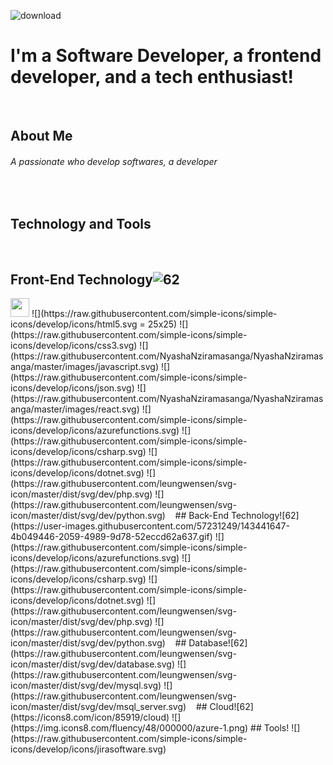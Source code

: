 ![download](https://user-images.githubusercontent.com/57231249/142175624-f5d51450-e55f-43b9-8a40-e63a23d51510.png)
# I'm a Software Developer, a frontend developer, and a tech enthusiast!
&nbsp;
&nbsp;
&nbsp;
&nbsp;&nbsp;
&nbsp;&nbsp;
&nbsp;&nbsp;
## About Me
###### A passionate who develop softwares, a developer
&nbsp;
&nbsp;
&nbsp;
&nbsp;&nbsp;
&nbsp;&nbsp;
&nbsp;&nbsp;
## Technology and Tools 
&nbsp;&nbsp;

## Front-End Technology![62](https://user-images.githubusercontent.com/57231249/143441647-4b049446-2059-4989-9d78-52eccd62a637.gif)
<img src="https://raw.githubusercontent.com/simple-icons/simple-icons/develop/icons/html5.svg" width="30" height="30">
![](https://raw.githubusercontent.com/simple-icons/simple-icons/develop/icons/html5.svg = 25x25) 
![](https://raw.githubusercontent.com/simple-icons/simple-icons/develop/icons/css3.svg)
![](https://raw.githubusercontent.com/NyashaNziramasanga/NyashaNziramasanga/master/images/javascript.svg)
![](https://raw.githubusercontent.com/simple-icons/simple-icons/develop/icons/json.svg)
![](https://raw.githubusercontent.com/NyashaNziramasanga/NyashaNziramasanga/master/images/react.svg)
![](https://raw.githubusercontent.com/simple-icons/simple-icons/develop/icons/azurefunctions.svg)
![](https://raw.githubusercontent.com/simple-icons/simple-icons/develop/icons/csharp.svg)
![](https://raw.githubusercontent.com/simple-icons/simple-icons/develop/icons/dotnet.svg)
![](https://raw.githubusercontent.com/leungwensen/svg-icon/master/dist/svg/dev/php.svg)
![](https://raw.githubusercontent.com/leungwensen/svg-icon/master/dist/svg/dev/python.svg)
&nbsp;&nbsp;
## Back-End Technology![62](https://user-images.githubusercontent.com/57231249/143441647-4b049446-2059-4989-9d78-52eccd62a637.gif)
![](https://raw.githubusercontent.com/simple-icons/simple-icons/develop/icons/azurefunctions.svg)
![](https://raw.githubusercontent.com/simple-icons/simple-icons/develop/icons/csharp.svg)
![](https://raw.githubusercontent.com/simple-icons/simple-icons/develop/icons/dotnet.svg)
![](https://raw.githubusercontent.com/leungwensen/svg-icon/master/dist/svg/dev/php.svg)
![](https://raw.githubusercontent.com/leungwensen/svg-icon/master/dist/svg/dev/python.svg)
&nbsp;&nbsp;
## Database![62](https://raw.githubusercontent.com/leungwensen/svg-icon/master/dist/svg/dev/database.svg)
![](https://raw.githubusercontent.com/leungwensen/svg-icon/master/dist/svg/dev/mysql.svg)
![](https://raw.githubusercontent.com/leungwensen/svg-icon/master/dist/svg/dev/msql_server.svg)
&nbsp;&nbsp;
## Cloud![62](https://icons8.com/icon/85919/cloud)
![](https://img.icons8.com/fluency/48/000000/azure-1.png)
## Tools!
![](https://raw.githubusercontent.com/simple-icons/simple-icons/develop/icons/jirasoftware.svg)
